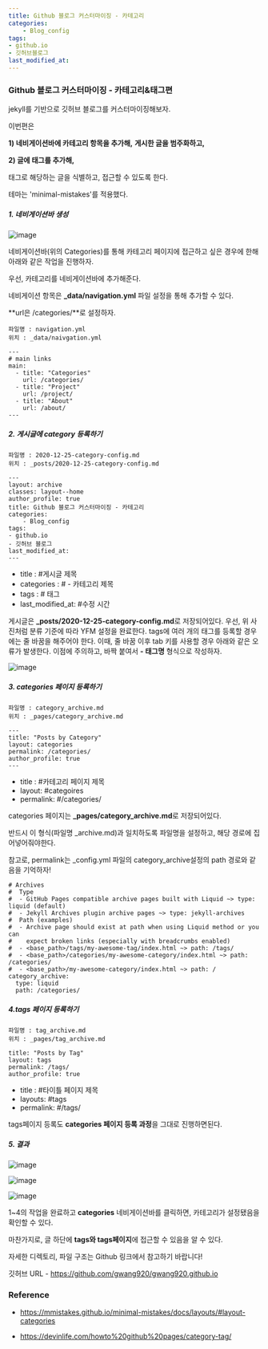 ```yaml
---
title: Github 블로그 커스터마이징 - 카테고리
categories:	
    - Blog_config
tags:
- github.io
- 깃허브블로그
last_modified_at: 
---
```




### Github 블로그 커스터마이징 - 카테고리&태그편

jekyll를 기반으로 깃허브 블로그를 커스터마이징해보자. 

이번편은 

**1) 네비게이션바에 카테고리 항목을 추가해,** 
**게시한 글을 범주화하고,** 

**2) 글에 태그를 추가해,** 

태그로 해당하는 글을 식별하고, 접근할 수 있도록 한다. 

테마는 'minimal-mistakes'를 적용했다. 



##### 1. 네비게이션바 생성

![image](https://user-images.githubusercontent.com/49560745/103127642-e3dfb780-46d5-11eb-86b3-5c7e2d2057af.png)

네비게이션바(위의 Categories)를 통해 카테고리 페이지에 접근하고 싶은 경우에 한해 아래와 같은 작업을 진행하자.

우선, 카테고리를 네비게이션바에 추가해준다. 

네비게이션 항목은 **_data/navigation.yml** 파일 설정을 통해 추가할 수 있다.

**url은 /categories/**로 설정하자.

```
파일명 : navigation.yml
위치 : _data/naivgation.yml
```

```
---
# main links
main:
  - title: "Categories"
    url: /categories/
  - title: "Project"
    url: /project/
  - title: "About"
    url: /about/
---
```



##### 2. 게시글에 category 등록하기

```
파일명 : 2020-12-25-category-config.md
위치 : _posts/2020-12-25-category-config.md
```

```
---
layout: archive
classes: layout--home
author_profile: true
title: Github 블로그 커스터마이징 - 카테고리
categories:	
    - Blog_config
tags:
- github.io 
- 깃허브 블로그
last_modified_at:
---
```



- title : #게시글 제목
- categories : # - 카테고리 제목
- tags : # 태그
- last_modified_at: #수정 시간

게시글은 **_posts/2020-12-25-category-config.md**로 저장되어있다. 우선, 위 사진처럼 분류 기준에 따라 YFM 설정을 완료한다.  tags에 여러 개의 태그를 등록할 경우에는 줄 바꿈을 해주어야 한다. 이때, 줄 바꿈 이후 tab 키를 사용할 경우 아래와 같은 오류가 발생한다. 이점에 주의하고, 바짝 붙여서 **- 태그명** 형식으로 작성하자.



![image](https://user-images.githubusercontent.com/49560745/103145330-e694e800-477b-11eb-9533-55d88546ed98.png)



##### 3. categories 페이지 등록하기

```
파일명 : category_archive.md
위치 : _pages/category_archive.md
```

```
---
title: "Posts by Category"
layout: categories
permalink: /categories/
author_profile: true
---
```

- title : #카테고리 페이지 제목
- layout:  #categoires
- permalink: #/categories/

categories 페이지는 **_pages/category_archive.md**로 저장되어있다. 

반드시 이 형식(파일명 _archive.md)과 일치하도록 파일명을 설정하고, 해당 경로에 집어넣어줘야한다.  

참고로, permalink는 _config.yml 파일의 category_archive설정의 path 경로와 같음을 기억하자!



```
# Archives
#  Type
#  - GitHub Pages compatible archive pages built with Liquid ~> type: liquid (default)
#  - Jekyll Archives plugin archive pages ~> type: jekyll-archives
#  Path (examples)
#  - Archive page should exist at path when using Liquid method or you can
#    expect broken links (especially with breadcrumbs enabled)
#  - <base_path>/tags/my-awesome-tag/index.html ~> path: /tags/
#  - <base_path>/categories/my-awesome-category/index.html ~> path: /categories/
#  - <base_path>/my-awesome-category/index.html ~> path: /
category_archive:
  type: liquid
  path: /categories/

```

##### 4.tags 페이지 등록하기

```
파일명 : tag_archive.md
위치 : _pages/tag_archive.md
```

````
title: "Posts by Tag"
layout: tags
permalink: /tags/
author_profile: true
````

- title : #타이틀 페이지 제목
- layouts: #tags
- permalink: #/tags/

tags페이지 등록도 **categories 페이지 등록 과정**을 그대로 진행하면된다.

##### 5.  결과

![image](https://user-images.githubusercontent.com/49560745/103131791-83587680-46e5-11eb-90d4-12145a38303f.png)

![image](https://user-images.githubusercontent.com/49560745/103145413-71c2ad80-477d-11eb-8d1c-b04db0b9dc31.png)



![image](https://user-images.githubusercontent.com/49560745/103145426-97e84d80-477d-11eb-880b-60543651c382.png)



1~4의 작업을 완료하고 **categories** 네비게이션바를 클릭하면, 카테고리가 설정됐음을 확인할 수 있다.

마찬가지로, 글 하단에 **tags와 tags페이지**에 접근할 수 있음을 알 수 있다.

자세한 디렉토리, 파일 구조는 Github 링크에서 참고하기 바랍니다!

깃허브 URL - https://github.com/gwang920/gwang920.github.io

### Reference

- https://mmistakes.github.io/minimal-mistakes/docs/layouts/#layout-categories

- https://devinlife.com/howto%20github%20pages/category-tag/



